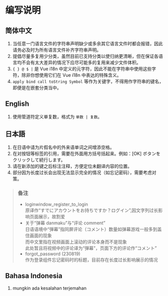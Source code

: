 # 编写说明

## 简体中文
1. 当任意一门语言文件的字符串声明缺少或多余其它语言文件时都会报错，因此请务必及时为所有语言文件补齐字符串声明。
2. 提倡尽量多复用少分类，虽然目前已支持分类以使归纳更清晰，但在保证各语言均不会有太大差异的情况下应尽可能多的复用来减少文件体积。
3. `{ } @ $ |` 是 Vue i18n 中定义的元字符，因此不能在字符串中使用这些字符，除非你想使用它们在 Vue i18n 中表达的特殊含义。
4. `apply bind call toString Symbol` 等作为关键字，不得用作字符串的键名，即便是在嵌套分类当中。

## English
1. 使用管道符定义单复数，格式为 `单数 | 复数`。

## 日本語
1. 在日语中请为片假名中的外来语单词之间增添空格。
2. 在对按钮等标签的引用，需要在外面用方括号括起来。例如：[OK] ボタンをクリックして続行します。
3. 请在新添加的键之后标注注释，方便定位未翻译内容的位置。
4. 部分因为长度过长会出现无法显示完全的情况（如忘记密码），需要考虑对策。

> ### 备注
> * loginwindow_register_to_login  
> 原译作“すでにアカウントをお持ちですか？ログイン”,因文字列过长影响页面展示，故割爱
> * 关于“弹幕 danmaku”与“评论 comment”  
> 日语语境中“弾幕”指同屏评论（コメント）数量如弹幕游戏一般多到盖住画面的现象  
> 而中文里指在视频画面上滚动的评论本身而不是现象  
> 此处暂且将视频中的评论译为“弾幕”，页面下方的评论作“コメント”
> * forgot_password (230819)  
> 作为登录组件忘记密码时的标题，目前存在长度过长影响展示的情况

## Bahasa Indonesia
1. mungkin ada kesalahan terjemahan
